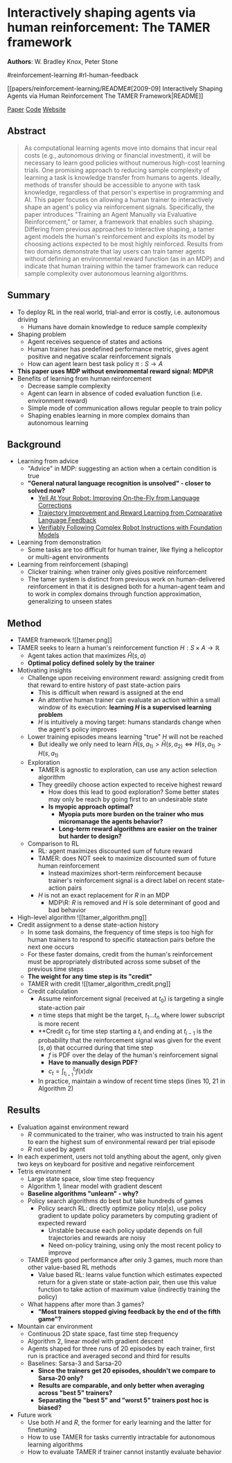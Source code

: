 # Interactively shaping agents via human reinforcement: The TAMER framework

**Authors**: W. Bradley Knox, Peter Stone

#reinforcement-learning
#rl-human-feedback

[[papers/reinforcement-learning/README#[2009-09] Interactively Shaping Agents via Human Reinforcement The TAMER Framework|README]]

[Paper](https://dl.acm.org/doi/10.1145/1597735.1597738)
[Code](https://github.com/benibienz/TAMER)
[Website](https://www.cs.utexas.edu/~bradknox/kcap09/Knox_and_Stone,_K-CAP_2009.html)

## Abstract

> As computational learning agents move into domains that incur real costs (e.g., autonomous driving or financial investment), it will be necessary to learn good policies without numerous high-cost learning trials. One promising approach to reducing sample complexity of learning a task is knowledge transfer from humans to agents. Ideally, methods of transfer should be accessible to anyone with task knowledge, regardless of that person's expertise in programming and AI. This paper focuses on allowing a human trainer to interactively shape an agent's policy via reinforcement signals. Specifically, the paper introduces "Training an Agent Manually via Evaluative Reinforcement," or tamer, a framework that enables such shaping. Differing from previous approaches to interactive shaping, a tamer agent models the human's reinforcement and exploits its model by choosing actions expected to be most highly reinforced. Results from two domains demonstrate that lay users can train tamer agents without defining an environmental reward function (as in an MDP) and indicate that human training within the tamer framework can reduce sample complexity over autonomous learning algorithms.

## Summary

- To deploy RL in the real world, trial-and error is costly, i.e. autonomous driving
	- Humans have domain knowledge to reduce sample complexity
- Shaping problem
	- Agent receives sequence of states and actions
	- Human trainer has predefined performance metric, gives agent positive and negative scalar reinforcement signals
	- How can agent learn best task policy $\pi:S \rightarrow A$
- **This paper uses MDP without environmental reward signal: MDP\R**
- Benefits of learning from human reinforcement
	- Decrease sample complexity
	- Agent can learn in absence of coded evaluation function (i.e. environment reward)
	- Simple mode of communication allows regular people to train policy
	- Shaping enables learning in more complex domains than autonomous learning

## Background

- Learning from advice
	- "Advice" in MDP: suggesting an action when a certain condition is true
	- **"General natural language recognition is unsolved" - closer to solved now?**
		- [Yell At Your Robot: Improving On-the-Fly from Language Corrections](https://yay-robot.github.io/)
		- [Trajectory Improvement and Reward Learning from Comparative Language Feedback](https://liralab.usc.edu/comparative-language-feedback/)
		- [Verifiably Following Complex Robot Instructions with Foundation Models](https://robotlimp.github.io/)
- Learning from demonstration
	- Some tasks are too difficult for human trainer, like flying a helicoptor or multi-agent environments
- Learning from reinforcement (shaping)
	- Clicker training: when trainer only gives positive reinforcement
	- The tamer system is distinct from previous work on human-delivered reinforcement in that it is designed both for a human-agent team and to work in complex domains through function approximation, generalizing to unseen states

## Method

- TAMER framework ![[tamer.png]]
- TAMER seeks to learn a human's reinforcement function $H:S\times A \rightarrow \mathbb{R}$
	- Agent takes action that maximizes $\hat{H}(s,a)$
	- **Optimal policy defined solely by the trainer**
- Motivating insights
	- Challenge upon receiving environment reward: assigning credit from that reward to entire history of past state-action pairs
		- This is difficult when reward is assigned at the end
		- An attentive human trainer can evaluate an action within a small window of its execution: **learning $H$ is a supervised learning problem**
		- $H$ is intuitively a moving target: humans standards change when the agent's policy improves
	- Lower training episodes means learning "true" $H$ will not be reached
		- But ideally we only need to learn $\hat{H}(s,a_{1)}> \hat{H}(s,a_{2)} \Longleftrightarrow H(s,a_{1)} > H(s,a_{1)}$
	- Exploration
		- TAMER is agnostic to exploration, can use any action selection algorithm
		- They greedily choose action expected to receive highest reward
			- How does this lead to good exploration? Some better states may only be reach by going first to an undesirable state
			- **Is myopic approach optimal?**
				- **Myopia puts more burden on the trainer who mus micromanage the agents behavior?**
				- **Long-term reward algorithms are easier on the trainer but harder to design?**
	- Comparison to RL
		- RL: agent maximizes discounted sum of future reward
		- TAMER: does NOT seek to maximize discounted sum of future human reinforcement
			- Instead maximizes short-term reinforcement because trainer's reinforcement signal is a direct label on recent state-action pairs
		- $H$ is not an exact replacement for $R$ in an MDP
			- MDP\R: $R$ is removed and $H$ is sole determinant of good and bad behavior
- High-level algorithm ![[tamer_algorithm.png]]
- Credit assignment to a dense state-action history
	- In some task domains, the frequency of time steps is too high for human trainers to respond to specific stateaction pairs before the next one occurs
	- For these faster domains, credit from the human's reinforcement must be appropriately distributed across some subset of the previous time steps
	- **The weight for any time step is its "credit"**
	- TAMER with credit ![[tamer_algorithm_credit.png]]
	- Credit calculation
		- Assume reinforcement signal (received at $t_0$) is targeting a single state-action pair
		- $n$ time steps that might be the target, $t_{1} \dots t_{n}$ where lower subscript is more recent
		- **Credit $c_t$ for time step starting a $t_i$ and ending at $t_{i-1}$ is the probability that the reinforcement signal was given for the event $(s,a)$ that occurred during that time step
			- $f$ is PDF over the delay of the human's reinforcement signal
			- **Have to manually design PDF?**
			- $c_{t}= \int_{t_{i-1}}^{t_i}f(x)dx$
		- In practice, maintain a window of recent time steps (lines 10, 21 in Algorithm 2)

## Results

- Evaluation against environment reward
	- $R$ communicated to the trainer, who was instructed to train his agent to earn the highest sum of environmental reward per trial episode
	- $R$ not used by agent
- In each experiment, users not told anything about the agent, only given two keys on keyboard for positive and negative reinforcement
- Tetris environment
	- Large state space, slow time step frequency
	- Algorithm 1, linear model with gradient descent
	- **Baseline algorithms "unlearn" - why?**
	- Policy search algorithms do best but take hundreds of games
		- Policy search RL: directly optimize policy $\pi(a|s)$, use policy gradient to update policy parameters by computing gradient of expected reward
			- Unstable because each policy update depends on full trajectories and rewards are noisy
			- Need on-policy training, using only the most recent policy to improve
	- TAMER gets good performance after only 3 games, much more than other value-based RL methods
		- Value based RL: learns value function which estimates expected return for a given state or state-action pair, then use this value function to take action of maximum value (indirectly training the policy)
	- What happens after more than 3 games?
		- **"Most trainers stopped giving feedback by the end of the fifth game"?**
- Mountain car environment
	- Continuous 2D state space, fast time step frequency
	- Algorithm 2, linear model with gradient descent
	- Agents shaped for three runs of 20 episodes by each trainer, first run is practice and averaged second and third for results
	- Baselines: Sarsa-3 and Sarsa-20
		- **Since the trainers get 20 episodes, shouldn't we compare to Sarsa-20 only?**
		- **Results are comparable, and only better when averaging across "best 5" trainers?**
		- **Separating the "best 5" and "worst 5" trainers post hoc is biased?**
- Future work
	- Use both $H$ and $R$, the former for early learning and the latter for finetuning
	- How to use TAMER for tasks currently intractable for autonomous learning algorithms
	- How to evaluate TAMER if trainer cannot instantly evaluate behavior

